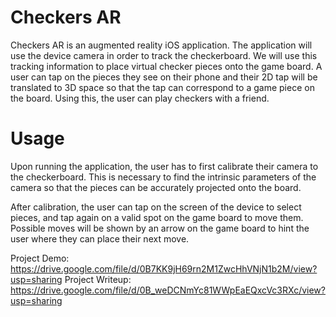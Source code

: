 # Checkers AR

Checkers AR is an augmented reality iOS application. The application will use the device camera in order to track the checkerboard. We will use this tracking information to place virtual checker pieces onto the game board. A user can tap on the pieces they see on their phone and their 2D tap will be translated to 3D space so that the tap can correspond to a game piece on the board. Using this, the user can play checkers with a friend.

# Usage

Upon running the application, the user has to first calibrate their camera to the checkerboard. This is necessary to find the intrinsic parameters of the camera so that the pieces can be accurately projected onto the board.

After calibration, the user can tap on the screen of the device to select pieces, and tap again on a valid spot on the game board to move them. Possible moves will be shown by an arrow on the game board to hint the user where they can place their next move.

Project Demo: https://drive.google.com/file/d/0B7KK9jH69rn2M1ZwcHhVNjN1b2M/view?usp=sharing
Project Writeup: https://drive.google.com/file/d/0B_weDCNmYc81WWpEaEQxcVc3RXc/view?usp=sharing

